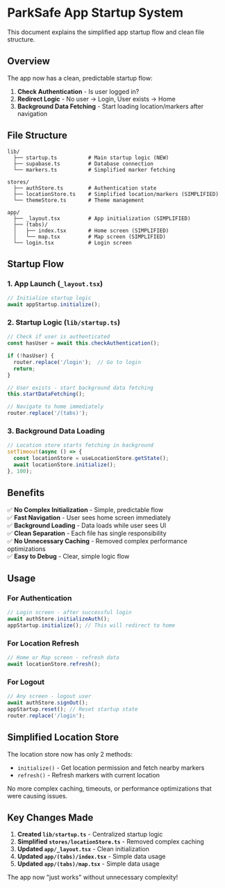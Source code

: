 # ParkSafe App Startup System

This document explains the simplified app startup flow and clean file structure.

## Overview

The app now has a clean, predictable startup flow:

1. **Check Authentication** - Is user logged in?
2. **Redirect Logic** - No user → Login, User exists → Home  
3. **Background Data Fetching** - Start loading location/markers after navigation

## File Structure

```
lib/
  ├── startup.ts          # Main startup logic (NEW)
  ├── supabase.ts         # Database connection
  └── markers.ts          # Simplified marker fetching

stores/
  ├── authStore.ts        # Authentication state
  ├── locationStore.ts    # Simplified location/markers (SIMPLIFIED)
  └── themeStore.ts       # Theme management

app/
  ├── _layout.tsx         # App initialization (SIMPLIFIED)
  ├── (tabs)/
  │   ├── index.tsx       # Home screen (SIMPLIFIED)
  │   └── map.tsx         # Map screen (SIMPLIFIED)
  └── login.tsx           # Login screen
```

## Startup Flow

### 1. App Launch (`_layout.tsx`)
```typescript
// Initialize startup logic
await appStartup.initialize();
```

### 2. Startup Logic (`lib/startup.ts`)
```typescript
// Check if user is authenticated
const hasUser = await this.checkAuthentication();

if (!hasUser) {
  router.replace('/login');  // Go to login
  return;
}

// User exists - start background data fetching
this.startDataFetching();

// Navigate to home immediately
router.replace('/(tabs)');
```

### 3. Background Data Loading
```typescript
// Location store starts fetching in background
setTimeout(async () => {
  const locationStore = useLocationStore.getState();
  await locationStore.initialize();
}, 100);
```

## Benefits

✅ **No Complex Initialization** - Simple, predictable flow  
✅ **Fast Navigation** - User sees home screen immediately  
✅ **Background Loading** - Data loads while user sees UI  
✅ **Clean Separation** - Each file has single responsibility  
✅ **No Unnecessary Caching** - Removed complex performance optimizations  
✅ **Easy to Debug** - Clear, simple logic flow  

## Usage

### For Authentication
```typescript
// Login screen - after successful login
await authStore.initializeAuth();
appStartup.initialize(); // This will redirect to home
```

### For Location Refresh
```typescript
// Home or Map screen - refresh data
await locationStore.refresh();
```

### For Logout
```typescript
// Any screen - logout user
await authStore.signOut();
appStartup.reset(); // Reset startup state
router.replace('/login');
```

## Simplified Location Store

The location store now has only 2 methods:

- `initialize()` - Get location permission and fetch nearby markers
- `refresh()` - Refresh markers with current location

No more complex caching, timeouts, or performance optimizations that were causing issues.

## Key Changes Made

1. **Created `lib/startup.ts`** - Centralized startup logic
2. **Simplified `stores/locationStore.ts`** - Removed complex caching
3. **Updated `app/_layout.tsx`** - Clean initialization
4. **Updated `app/(tabs)/index.tsx`** - Simple data usage
5. **Updated `app/(tabs)/map.tsx`** - Simple data usage

The app now "just works" without unnecessary complexity! 